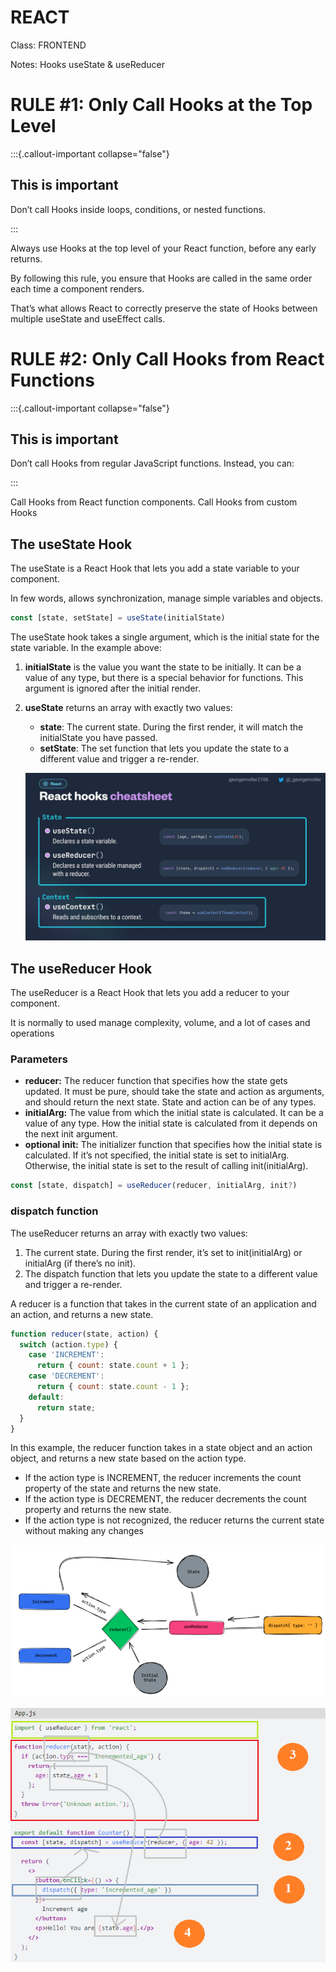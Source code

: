 # REACT

Class: FRONTEND

Notes: Hooks useState & useReducer

# RULE #1: Only Call Hooks at the Top Level

:::{.callout-important collapse="false"}
## This is important

Don’t call Hooks inside loops, conditions, or nested functions.

:::

Always use Hooks at the top level of your React function, before any early returns.

By following this rule, you ensure that Hooks are called in the same order each time a component renders.

That’s what allows React to correctly preserve the state of Hooks between multiple useState and useEffect calls.

# RULE #2: Only Call Hooks from React Functions

:::{.callout-important collapse="false"}
## This is important

Don’t call Hooks from regular JavaScript functions. Instead, you can:

:::

Call Hooks from React function components.
Call Hooks from custom Hooks

## The useState Hook

The useState is a React Hook that lets you add a state variable to your component.

In few words, allows synchronization, manage simple variables and objects.

```jsx
const [state, setState] = useState(initialState)
```

The useState hook takes a single argument, which is the initial state for the state variable. In the example above:

1. **initialState** is the value you want the state to be initially. It can be a value of any type, but there is a special behavior for functions. This argument is ignored after the initial render.
2. **useState** returns an array with exactly two values:
    - **state**: The current state. During the first render, it will match the initialState you have passed.
    - **setState**: The set function that lets you update the state to a different value and trigger a re-render.
    
    ![Basic useState syntax](resources/images/useState1.png)
    

## The useReducer Hook

The useReducer is a React Hook that lets you add a reducer to your component.

It is normally to used manage complexity, volume, and a lot of cases and operations

### Parameters

- **reducer:** The reducer function that specifies how the state gets updated. It must be pure, should take the state and action as arguments, and should return the next state. State and action can be of any types.
- **initialArg:** The value from which the initial state is calculated. It can be a value of any type. How the initial state is calculated from it depends on the next init argument.
- **optional init:** The initializer function that specifies how the initial state is calculated. If it’s not specified, the initial state is set to initialArg. Otherwise, the initial state is set to the result of calling init(initialArg).

```jsx
const [state, dispatch] = useReducer(reducer, initialArg, init?)
```

### dispatch function

The useReducer returns an array with exactly two values:

1. The current state. During the first render, it’s set to init(initialArg) or initialArg (if there’s no init).
2. The dispatch function that lets you update the state to a different value and trigger a re-render.

A reducer is a function that takes in the current state of an application and an action, and returns a new state.

```jsx
function reducer(state, action) {
  switch (action.type) {
    case 'INCREMENT':
      return { count: state.count + 1 };
    case 'DECREMENT':
      return { count: state.count - 1 };
    default:
      return state;
  }
}
```

In this example, the reducer function takes in a state object and an action object, and returns a new state based on the action type.

- If the action type is INCREMENT, the reducer increments the count property of the state and returns the new state.
- If the action type is DECREMENT, the reducer decrements the count property and returns the new state.
- If the action type is not recognized, the reducer returns the current state without making any changes

![How useReducer works scheme](resources/images/useReducer.png)

![Code flux with useReducer](resources/images/useReducer2.png)